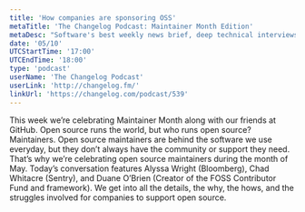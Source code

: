```yaml
---
title: 'How companies are sponsoring OSS'
metaTitle: 'The Changelog Podcast: Maintainer Month Edition'
metaDesc: "Software's best weekly news brief, deep technical interviews & talk show."
date: '05/10'
UTCStartTime: '17:00'
UTCEndTime: '18:00'
type: 'podcast'
userName: 'The Changelog Podcast'
userLink: 'http://changelog.fm/'
linkUrl: 'https://changelog.com/podcast/539'
---
```



This week we’re celebrating Maintainer Month along with our friends at GitHub. Open source runs the world, but who runs open source? Maintainers. Open source maintainers are behind the software we use everyday, but they don’t always have the community or support they need. That’s why we’re celebrating open source maintainers during the month of May. Today’s conversation features Alyssa Wright (Bloomberg), Chad Whitacre (Sentry), and Duane O’Brien (Creator of the FOSS Contributor Fund and framework). We get into all the details, the why, the hows, and the struggles involved for companies to support open source.